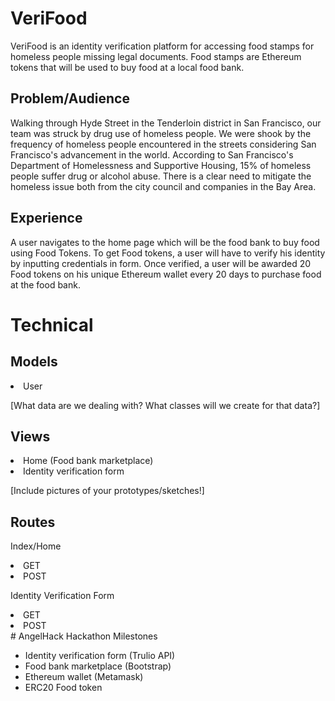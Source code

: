 # VeriFood
VeriFood is an identity verification platform for accessing food stamps for homeless people missing legal documents. Food stamps are Ethereum tokens that will be used to buy food at a local food bank.
​
## Problem/Audience
Walking through Hyde Street in the Tenderloin district in San Francisco, our team was struck by drug use of homeless people. We were shook by the frequency of homeless people encountered in the streets considering San Francisco's advancement in the world. According to San Francisco's Department of Homelessness and Supportive Housing, 15% of homeless people suffer drug or alcohol abuse. There is a clear need to mitigate the homeless issue both from the city council and companies in the Bay Area.

## Experience
A user navigates to the home page which will be the food bank to buy food using Food Tokens. To get Food tokens, a user will have to verify his identity by inputting credentials in form. Once verified, a user will be awarded 20 Food tokens on his unique Ethereum wallet every 20 days to purchase food at the food bank.

# Technical
## Models

<li>User</li>

[What data are we dealing with? What classes will we create for that data?]
​
## Views

<li>Home (Food bank marketplace)</li>
<li>Identity verification form </li>

[Include pictures of your prototypes/sketches!]​

## Routes

Index/Home
<li>GET</li>
<li>POST</li>

Identity Verification Form
<li>GET</li>
<li>POST</li>
​
# AngelHack Hackathon Milestones

- Identity verification form (Trulio API)
- Food bank marketplace (Bootstrap)
- Ethereum wallet (Metamask)
- ERC20 Food token
​

